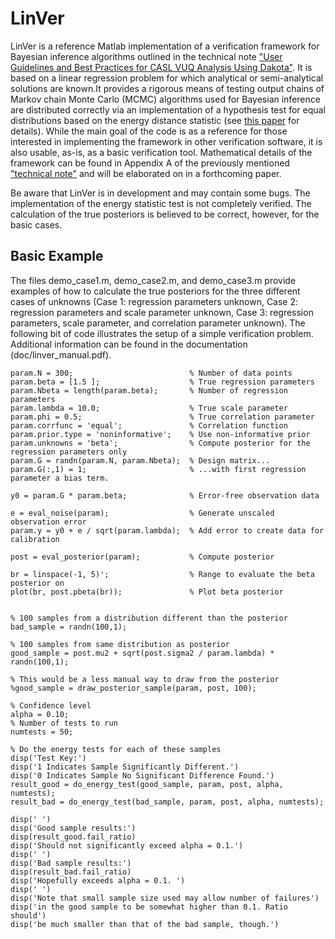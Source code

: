 # LinVer
LinVer is a reference Matlab implementation of a verification framework for Bayesian inference algorithms outlined in the technical note ["User Guidelines and Best Practices for CASL VUQ Analysis Using Dakota"](http://www.osti.gov/scitech/biblio/1177043). It is
based on a linear regression problem for which analytical or semi-analytical solutions are known.It provides a 
rigorous means of testing output chains of Markov chain Monte Carlo (MCMC) algorithms used for 
Bayesian inference are distributed correctly
via an implementation of a hypothesis test for equal distributions based on the energy distance
statistic (see [this paper](http://citeseerx.ist.psu.edu/viewdoc/summary?doi=10.1.1.226.377) for details). While the main goal of the code is as a reference for those interested in 
implementing the framework in other verification software, it is also usable, as-is, as a basic verification tool. Mathematical details of the framework can be found in Appendix A of the previously mentioned ["technical note"](http://www.osti.gov/scitech/biblio/1177043) and will be elaborated on in a forthcoming paper. 

Be aware that LinVer is in development and may contain some bugs. The implementation
of the energy statistic test is not completely verified. The calculation of the true posteriors is believed
to be correct, however, for the basic cases. 

## Basic Example

The files demo\_case1.m, demo\_case2.m, and demo\_case3.m provide examples of how to calculate the true posteriors for the three different cases of unknowns (Case 1: regression parameters unknown, Case 2: regression parameters and scale parameter unknown, Case 3: regression parameters, scale parameter, and correlation parameter unknown). The following bit of code illustrates the setup of a simple verification problem. Additional information can be found in the documentation (doc/linver\_manual.pdf). 

    param.N = 300;                          % Number of data points
    param.beta = [1.5 ];                    % True regression parameters
    param.Nbeta = length(param.beta);       % Number of regression parameters
    param.lambda = 10.0;                    % True scale parameter 
    param.phi = 0.5;                        % True correlation parameter
    param.corrfunc = 'equal';               % Correlation function 
    param.prior.type = 'noninformative';    % Use non-informative prior
    param.unknowns = 'beta';                % Compute posterior for the regression parameters only
    param.G = randn(param.N, param.Nbeta);  % Design matrix...
    param.G(:,1) = 1;                       % ...with first regression parameter a bias term.

    y0 = param.G * param.beta;              % Error-free observation data

    e = eval_noise(param);                  % Generate unscaled observation error
    param.y = y0 + e / sqrt(param.lambda);  % Add error to create data for calibration

    post = eval_posterior(param);           % Compute posterior

    br = linspace(-1, 5)';                  % Range to evaluate the beta posterior on
    plot(br, post.pbeta(br));               % Plot beta posterior


    % 100 samples from a distribution different than the posterior
    bad_sample = randn(100,1);

    % 100 samples from same distribution as posterior
    good_sample = post.mu2 + sqrt(post.sigma2 / param.lambda) * randn(100,1);

    % This would be a less manual way to draw from the posterior
    %good_sample = draw_posterior_sample(param, post, 100); 

    % Confidence level
    alpha = 0.10;
    % Number of tests to run
    numtests = 50;

    % Do the energy tests for each of these samples
    disp('Test Key:')
    disp('1 Indicates Sample Significantly Different.')
    disp('0 Indicates Sample No Significant Difference Found.')
    result_good = do_energy_test(good_sample, param, post, alpha, numtests);
    result_bad = do_energy_test(bad_sample, param, post, alpha, numtests);

    disp(' ')
    disp('Good sample results:')
    disp(result_good.fail_ratio)
    disp('Should not significantly exceed alpha = 0.1.')
    disp(' ')
    disp('Bad sample results:')
    disp(result_bad.fail_ratio)
    disp('Hopefully exceeds alpha = 0.1. ')
    disp(' ')
    disp('Note that small sample size used may allow number of failures')
    disp('in the good sample to be somewhat higher than 0.1. Ratio should')
    disp('be much smaller than that of the bad sample, though.')

